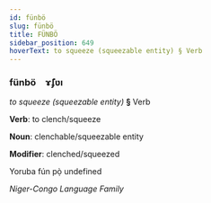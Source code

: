 ```yaml
---
id: fünbö
slug: fünbö
title: FÜNBÖ
sidebar_position: 649
hoverText: to squeeze (squeezable entity) § Verb
---
```


### fünbö&emsp;<span kind="abugida">ɤ̃ʄʋı</span>

*to squeeze (squeezable entity)* **§** Verb

**Verb**: to clench/squeeze

**Noun**: clenchable/squeezable entity

**Modifier**: clenched/squeezed

Yoruba fún pọ̀ undefined

*Niger-Congo Language Family*